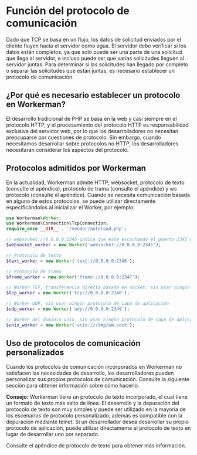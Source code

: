 # Función del protocolo de comunicación
Dado que TCP se basa en un flujo, los datos de solicitud enviados por el cliente fluyen hacia el servidor como agua. El servidor debe verificar si los datos están completos, ya que solo puede ser una parte de una solicitud que llega al servidor, e incluso puede ser que varias solicitudes lleguen al servidor juntas. Para determinar si las solicitudes han llegado por completo o separar las solicitudes que están juntas, es necesario establecer un protocolo de comunicación.

## ¿Por qué es necesario establecer un protocolo en Workerman?
El desarrollo tradicional de PHP se basa en la web y casi siempre en el protocolo HTTP, y el procesamiento del protocolo HTTP es responsabilidad exclusiva del servidor web, por lo que los desarrolladores no necesitan preocuparse por cuestiones de protocolo. Sin embargo, cuando necesitamos desarrollar sobre protocolos no HTTP, los desarrolladores necesitarán considerar los aspectos del protocolo.

## Protocolos admitidos por Workerman
En la actualidad, Workerman admite HTTP, websocket, protocolo de texto (consulte el apéndice), protocolo de trama (consulte el apéndice) y ws protocolo (consulte el apéndice). Cuando se necesita comunicación basada en alguno de estos protocolos, se puede utilizar directamente especificándolos al inicializar el Worker, por ejemplo:
```php
use Workerman\Worker;
use Workerman\Connection\TcpConnection;
require_once __DIR__ . '/vendor/autoload.php';

// websocket://0.0.0.0:2345 indica que esté escuchando el puerto 2345 utilizando el protocolo websocket
$websocket_worker = new Worker('websocket://0.0.0.0:2345');

// Protocolo de texto
$text_worker = new Worker('text://0.0.0.0:2346');

// Protocolo de trama
$frame_worker = new Worker('frame://0.0.0.0:2347');

// Worker TCP, transferencia directa basada en socket, sin usar ningún protocolo de capa de aplicación
$tcp_worker = new Worker('tcp://0.0.0.0:2348');

// Worker UDP, sin usar ningún protocolo de capa de aplicación
$udp_worker = new Worker('udp://0.0.0.0:2349');

// Worker del dominio unix, sin usar ningún protocolo de capa de aplicación
$unix_worker = new Worker('unix:///tmp/wm.sock');

```

## Uso de protocolos de comunicación personalizados
Cuando los protocolos de comunicación incorporados en Workerman no satisfacen las necesidades de desarrollo, los desarrolladores pueden personalizar sus propios protocolos de comunicación. Consulte la siguiente sección para obtener información sobre cómo hacerlo.

**Consejo:**
Workerman tiene un protocolo de texto incorporado, el cual tiene un formato de texto más salto de línea. El desarrollo y la depuración del protocolo de texto son muy simples y puede ser utilizado en la mayoría de los escenarios de protocolo personalizado, además es compatible con la depuración mediante telnet. Si un desarrollador desea desarrollar su propio protocolo de aplicación, puede utilizar directamente el protocolo de texto en lugar de desarrollar uno por separado.

Consulte el apéndice de protocolo de texto para obtener más información.
